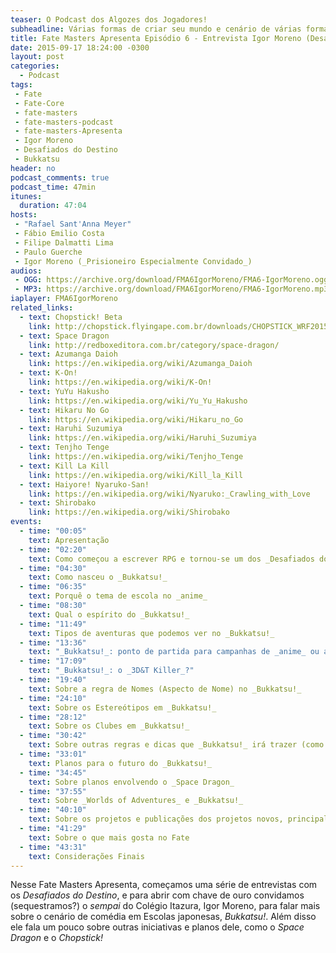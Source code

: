 ```yaml
---
teaser: O Podcast dos Algozes dos Jogadores!
subheadline: Várias formas de criar seu mundo e cenário de várias formas
title: Fate Masters Apresenta Episódio 6 - Entrevista Igor Moreno (Desafiados do Destino - Bukkatsu!)
date: 2015-09-17 18:24:00 -0300
layout: post
categories:
  - Podcast
tags:
 - Fate
 - Fate-Core
 - fate-masters
 - fate-masters-podcast
 - fate-masters-Apresenta
 - Igor Moreno
 - Desafiados do Destino
 - Bukkatsu
header: no
podcast_comments: true 
podcast_time: 47min
itunes:
  duration: 47:04
hosts:
 - "Rafael Sant'Anna Meyer"
 - Fábio Emilio Costa
 - Filipe Dalmatti Lima
 - Paulo Guerche
 - Igor Moreno (_Prisioneiro Especialmente Convidado_)
audios:
 - OGG: https://archive.org/download/FMA6IgorMoreno/FMA6-IgorMoreno.ogg
 - MP3: https://archive.org/download/FMA6IgorMoreno/FMA6-IgorMoreno.mp3
iaplayer: FMA6IgorMoreno
related_links:
  - text: Chopstick! Beta
    link: http://chopstick.flyingape.com.br/downloads/CHOPSTICK_WRF2015.pdf
  - text: Space Dragon
    link: http://redboxeditora.com.br/category/space-dragon/
  - text: Azumanga Daioh
    link: https://en.wikipedia.org/wiki/Azumanga_Daioh
  - text: K-On!
    link: https://en.wikipedia.org/wiki/K-On!
  - text: YuYu Hakusho
    link: https://en.wikipedia.org/wiki/Yu_Yu_Hakusho
  - text: Hikaru No Go
    link: https://en.wikipedia.org/wiki/Hikaru_no_Go
  - text: Haruhi Suzumiya
    link: https://en.wikipedia.org/wiki/Haruhi_Suzumiya
  - text: Tenjho Tenge
    link: https://en.wikipedia.org/wiki/Tenjho_Tenge
  - text: Kill La Kill
    link: https://en.wikipedia.org/wiki/Kill_la_Kill
  - text: Haiyore! Nyaruko-San!
    link: https://en.wikipedia.org/wiki/Nyaruko:_Crawling_with_Love
  - text: Shirobako
    link: https://en.wikipedia.org/wiki/Shirobako
events: 
  - time: "00:05"
    text: Apresentação
  - time: "02:20"
    text: Como começou a escrever RPG e tornou-se um dos _Desafiados do Destino_
  - time: "04:30"
    text: Como nasceu o _Bukkatsu!_
  - time: "06:35"
    text: Porquê o tema de escola no _anime_
  - time: "08:30"
    text: Qual o espírito do _Bukkatsu!_
  - time: "11:49"
    text: Tipos de aventuras que podemos ver no _Bukkatsu!_
  - time: "13:36"
    text: "_Bukkatsu!_: ponto de partida para campanhas de _anime_ ou apenas focado na escola?"
  - time: "17:09"
    text: "_Bukkatsu!_: o _3D&T Killer_?"
  - time: "19:40"
    text: Sobre a regra de Nomes (Aspecto de Nome) no _Bukkatsu!_
  - time: "24:10"
    text: Sobre os Estereótipos em _Bukkatsu!_
  - time: "28:12"
    text: Sobre os Clubes em _Bukkatsu!_
  - time: "30:42"
    text: Sobre outras regras e dicas que _Bukkatsu!_ irá trazer (como sobre como usar os sufixos japoneses)
  - time: "33:01"
    text: Planos para o futuro do _Bukkatsu!_
  - time: "34:45"
    text: Sobre planos envolvendo o _Space Dragon_
  - time: "37:55"
    text: Sobre _Worlds of Adventures_ e _Bukkatsu!_
  - time: "40:10"
    text: Sobre os projetos e publicações dos projetos novos, principalmente _Chopstick!_
  - time: "41:29"
    text: Sobre o que mais gosta no Fate
  - time: "43:31"
    text: Considerações Finais
---
```


Nesse Fate Masters  Apresenta, começamos uma série  de entrevistas com
os _Desafiados do Destino_, e para  abrir com chave de ouro convidamos
(sequestramos?) o _sempai_ do Colégio Itazura, Igor Moreno, para falar
mais   sobre   o   cenário    de   comédia   em   Escolas   japonesas,
_Bukkatsu!_. Além disso  ele fala um pouco sobre  outras iniciativas e
planos dele, como o _Space Dragon_ e o _Chopstick!_
